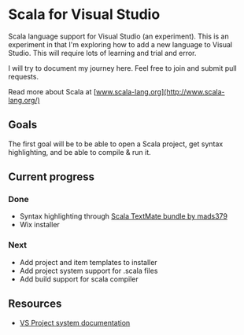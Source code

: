 # Scala for Visual Studio

Scala language support for Visual Studio (an experiment). This is an experiment in that I'm exploring how to add a new language to Visual Studio. This will require lots of learning and trial and error.

I will try to document my journey here. Feel free to join and submit pull requests.

Read more about Scala at [www.scala-lang.org](http://www.scala-lang.org/)

## Goals
The first goal will be to be able to open a Scala project, get syntax highlighting, and be able to compile & run it.

## Current progress
### Done
* Syntax highlighting through [Scala TextMate bundle by mads379](https://github.com/mads379/scala.tmbundle)
* Wix installer

### Next
* Add project and item templates to installer
* Add project system support for .scala files
* Add build support for scala compiler

## Resources
* [VS Project system documentation](https://github.com/Microsoft/VSProjectSystem)